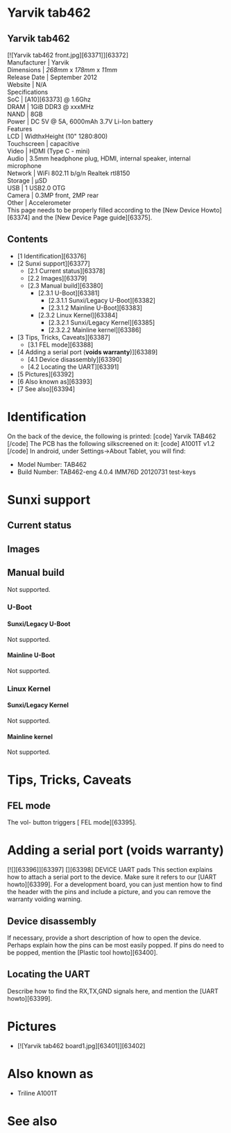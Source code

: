 # Yarvik tab462
Yarvik tab462  
---  
[![Yarvik tab462 front.jpg][63371]][63372]  
Manufacturer |  Yarvik   
Dimensions |  _268mm_ x _178mm_ x _11mm_  
Release Date |  September 2012   
Website |  N/A   
Specifications   
SoC |  [A10][63373] @ 1.6Ghz   
DRAM |  1GiB DDR3 @ xxxMHz   
NAND |  8GB   
Power |  DC 5V @ 5A, 6000mAh 3.7V Li-Ion battery   
Features   
LCD |  WidthxHeight (10" 1280:800)   
Touchscreen |  capacitive   
Video |  HDMI (Type C - mini)   
Audio |  3.5mm headphone plug, HDMI, internal speaker, internal microphone   
Network |  WiFi 802.11 b/g/n Realtek rtl8150   
Storage |  µSD   
USB |  1 USB2.0 OTG   
Camera |  0.3MP front, 2MP rear   
Other |  Accelerometer   
This page needs to be properly filled according to the [New Device Howto][63374] and the [New Device Page guide][63375].
## Contents
  * [1 Identification][63376]
  * [2 Sunxi support][63377]
    * [2.1 Current status][63378]
    * [2.2 Images][63379]
    * [2.3 Manual build][63380]
      * [2.3.1 U-Boot][63381]
        * [2.3.1.1 Sunxi/Legacy U-Boot][63382]
        * [2.3.1.2 Mainline U-Boot][63383]
      * [2.3.2 Linux Kernel][63384]
        * [2.3.2.1 Sunxi/Legacy Kernel][63385]
        * [2.3.2.2 Mainline kernel][63386]
  * [3 Tips, Tricks, Caveats][63387]
    * [3.1 FEL mode][63388]
  * [4 Adding a serial port (**voids warranty**)][63389]
    * [4.1 Device disassembly][63390]
    * [4.2 Locating the UART][63391]
  * [5 Pictures][63392]
  * [6 Also known as][63393]
  * [7 See also][63394]

# Identification
On the back of the device, the following is printed: 
[code] 
    Yarvik
    TAB462
[/code]
The PCB has the following silkscreened on it: 
[code] 
    A1001T v1.2
[/code]
In android, under Settings->About Tablet, you will find: 
  * Model Number: TAB462
  * Build Number: TAB462-eng 4.0.4 IMM76D 20120731 test-keys

# Sunxi support
## Current status
## Images
## Manual build
Not supported. 
### U-Boot
#### Sunxi/Legacy U-Boot
Not supported. 
#### Mainline U-Boot
Not supported. 
### Linux Kernel
#### Sunxi/Legacy Kernel
Not supported. 
#### Mainline kernel
Not supported. 
# Tips, Tricks, Caveats
## FEL mode
The vol- button triggers [ FEL mode][63395]. 
# Adding a serial port (**voids warranty**)
[![][63396]][63397]
[][63398]
DEVICE UART pads
This section explains how to attach a serial port to the device. Make sure it refers to our [UART howto][63399]. For a development board, you can just mention how to find the header with the pins and include a picture, and you can remove the warranty voiding warning.
## Device disassembly
If necessary, provide a short description of how to open the device. Perhaps explain how the pins can be most easily popped. If pins do need to be popped, mention the [Plastic tool howto][63400].
## Locating the UART
Describe how to find the RX,TX,GND signals here, and mention the [UART howto][63399].
# Pictures
  * [![Yarvik tab462 board1.jpg][63401]][63402]

# Also known as
  * Triline A1001T

# See also
